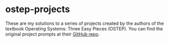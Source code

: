 # ostep-projects

These are my solutions to a series of projects created by the authors of the textbook Operating Systems: Three Easy Pieces (OSTEP). You can find the original project prompts at their [GitHub repo](https://github.com/remzi-arpacidusseau/ostep-projects).